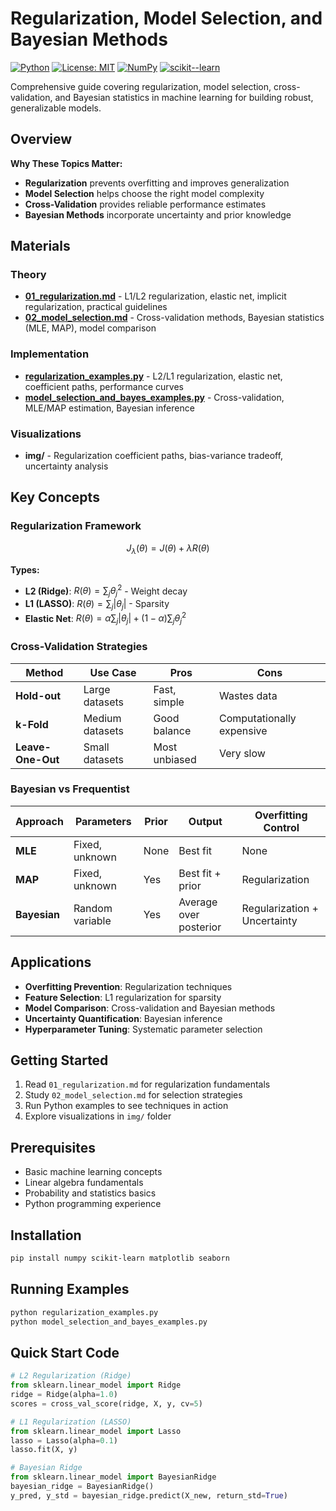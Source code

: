 # Regularization, Model Selection, and Bayesian Methods

[![Python](https://img.shields.io/badge/python-3.7%2B-blue.svg)](https://www.python.org/downloads/)
[![License: MIT](https://img.shields.io/badge/License-MIT-green.svg)](https://opensource.org/licenses/MIT)
[![NumPy](https://img.shields.io/badge/numpy-%3E=1.18-blue.svg)](https://numpy.org/)
[![scikit--learn](https://img.shields.io/badge/scikit--learn-%3E=0.22-orange.svg)](https://scikit-learn.org/stable/)

Comprehensive guide covering regularization, model selection, cross-validation, and Bayesian statistics in machine learning for building robust, generalizable models.

## Overview

**Why These Topics Matter:**
- **Regularization** prevents overfitting and improves generalization
- **Model Selection** helps choose the right model complexity
- **Cross-Validation** provides reliable performance estimates
- **Bayesian Methods** incorporate uncertainty and prior knowledge

## Materials

### Theory
- **[01_regularization.md](01_regularization.md)** - L1/L2 regularization, elastic net, implicit regularization, practical guidelines
- **[02_model_selection.md](02_model_selection.md)** - Cross-validation methods, Bayesian statistics (MLE, MAP), model comparison

### Implementation
- **[regularization_examples.py](regularization_examples.py)** - L2/L1 regularization, elastic net, coefficient paths, performance curves
- **[model_selection_and_bayes_examples.py](model_selection_and_bayes_examples.py)** - Cross-validation, MLE/MAP estimation, Bayesian inference

### Visualizations
- **img/** - Regularization coefficient paths, bias-variance tradeoff, uncertainty analysis

## Key Concepts

### Regularization Framework
```math
J_\lambda(\theta) = J(\theta) + \lambda R(\theta)
```

**Types:**
- **L2 (Ridge)**: $R(\theta) = \sum_j \theta_j^2$ - Weight decay
- **L1 (LASSO)**: $R(\theta) = \sum_j |\theta_j|$ - Sparsity
- **Elastic Net**: $R(\theta) = \alpha \sum_j |\theta_j| + (1-\alpha) \sum_j \theta_j^2$

### Cross-Validation Strategies
| Method | Use Case | Pros | Cons |
|--------|----------|------|------|
| **Hold-out** | Large datasets | Fast, simple | Wastes data |
| **k-Fold** | Medium datasets | Good balance | Computationally expensive |
| **Leave-One-Out** | Small datasets | Most unbiased | Very slow |

### Bayesian vs Frequentist
| Approach | Parameters | Prior | Output | Overfitting Control |
|----------|------------|-------|--------|-------------------|
| **MLE** | Fixed, unknown | None | Best fit | None |
| **MAP** | Fixed, unknown | Yes | Best fit + prior | Regularization |
| **Bayesian** | Random variable | Yes | Average over posterior | Regularization + Uncertainty |

## Applications

- **Overfitting Prevention**: Regularization techniques
- **Feature Selection**: L1 regularization for sparsity
- **Model Comparison**: Cross-validation and Bayesian methods
- **Uncertainty Quantification**: Bayesian inference
- **Hyperparameter Tuning**: Systematic parameter selection

## Getting Started

1. Read `01_regularization.md` for regularization fundamentals
2. Study `02_model_selection.md` for selection strategies
3. Run Python examples to see techniques in action
4. Explore visualizations in `img/` folder

## Prerequisites

- Basic machine learning concepts
- Linear algebra fundamentals
- Probability and statistics basics
- Python programming experience

## Installation

```bash
pip install numpy scikit-learn matplotlib seaborn
```

## Running Examples

```bash
python regularization_examples.py
python model_selection_and_bayes_examples.py
```

## Quick Start Code

```python
# L2 Regularization (Ridge)
from sklearn.linear_model import Ridge
ridge = Ridge(alpha=1.0)
scores = cross_val_score(ridge, X, y, cv=5)

# L1 Regularization (LASSO)
from sklearn.linear_model import Lasso
lasso = Lasso(alpha=0.1)
lasso.fit(X, y)

# Bayesian Ridge
from sklearn.linear_model import BayesianRidge
bayesian_ridge = BayesianRidge()
y_pred, y_std = bayesian_ridge.predict(X_new, return_std=True)
``` 